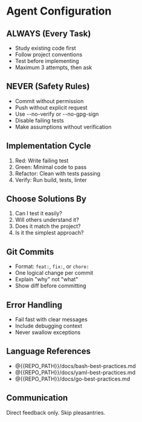 # Agent Configuration

## ALWAYS (Every Task)
- Study existing code first
- Follow project conventions
- Test before implementing
- Maximum 3 attempts, then ask

## NEVER (Safety Rules)
- Commit without permission
- Push without explicit request
- Use --no-verify or --no-gpg-sign
- Disable failing tests
- Make assumptions without verification

## Implementation Cycle
1. Red: Write failing test
2. Green: Minimal code to pass
3. Refactor: Clean with tests passing
4. Verify: Run build, tests, linter

## Choose Solutions By
1. Can I test it easily?
2. Will others understand it?
3. Does it match the project?
4. Is it the simplest approach?

## Git Commits
- Format: `feat:`, `fix:`, or `chore:`
- One logical change per commit
- Explain "why" not "what"
- Show diff before committing

## Error Handling
- Fail fast with clear messages
- Include debugging context
- Never swallow exceptions

## Language References
- @{{REPO_PATH}}/docs/bash-best-practices.md
- @{{REPO_PATH}}/docs/yaml-best-practices.md
- @{{REPO_PATH}}/docs/go-best-practices.md

## Communication
Direct feedback only. Skip pleasantries.
